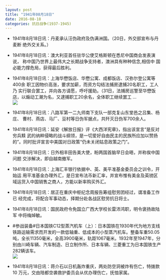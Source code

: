 ```yaml
---
layout: post
title: "1941年08月18日"
date: 2016-08-18
categories: 抗日战争(1937-1945)
---
```


<meta name="referrer" content="no-referrer" />

- 1941年8月18日讯：丹麦承认汪伪政府及伪满洲国。（20日，外交部宣布与丹麦断 绝外交关系。） 

- 1941年8月18日讯：澳大利亚首任驻华公使艾格斯顿在悉尼中国商会发表演说， 称中国乃世界上最伟大之长期战争支持者，澳洲具有种种信念,相信中 国必能力撑危局，获得最后胜利。 

- 1941年8月18日讯：上海华懋饭店、华懋公寓、成都饭店、汉弥尔登公寓等400余 职工因物价高涨，要求加薪，而资方勾结法捕房逮捕20名职工，工人乃 实行联合罢工，并向各方请愿，呼吁援助。（31日，法捕房巡警至华懋饭 店，以煽动工潮为名，又逮捕职工20余名，全体职工继续罢工 ... <br/><img src="https://ww4.sinaimg.cn/large/aca367d8jw1f6y76z3ep8j20c809zjsm.jpg" />

- 1941年8月18日讯：八路军第一二九师南下支队一部克复山东堂邑之吕集、杨庄、 曹村、燕店、马厂、豆村等日伪军据点，共歼灭日伪军700余人。 

- 1941年8月18日讯：延安《解放日报》评《大西洋宪章》，指出该宣言“是反对穷兵黩 武的纳粹侵略的战斗纲领，是一切爱好自由民主的民族所应加以赞扬 的”。同时批评宣言中美国对日政策“仍未关闭姑息政策之门”。 

- 1941年8月18日讯：日外相丰田告美大使，盼两国首脑早日会晤，并称俟中国问题 交涉解决，即自越南撤军。 

- 1941年8月18日讯：上海汇丰银行依据中、英、美平准基金委员会之训令，开始运 用平准基金办理外汇，是日宣布法币新汇率，并宣布惟有美金及英镑区 域运货入中国销售之商人，方能以新率购买外汇。 

- 1941年8月18日讯：居正在重庆中枢纪念周报告筹组慰劳团经过，谓准备工作已 经完成，将配合军事动态，择期分赴各战区慰劳抗日将士。 

- 1941年8月18日讯：国民政府令免国立广西大学校长雷沛鸿职，明令褒扬故陆军 中将梅焯敏。 

- #参战装备#日本国铁C12型蒸汽机车（上）：日本国铁在1930年代为地方支线铁路运输需求而开发的一款低轴重、低成本的小型蒸汽机车。整备车重50.05吨，全长11350毫米，全高3900毫米，轨距1067毫米。1932年至1947年，分别由川崎车辆、汽车制造、日立制作所、日本车辆、三菱重工为日本国铁生产282辆该车。 <br/><img src="https://ww1.sinaimg.cn/large/aca367d8jw1f6xo49jehhj208c0g076s.jpg" />

- 1941年8月18日讯：蒋介石以日机轰炸重庆，两处防空洞被炸有伤亡，特拨款10 万元，交由陪都空袭救护委员会从优办理伤亡，抚恤家属。 

